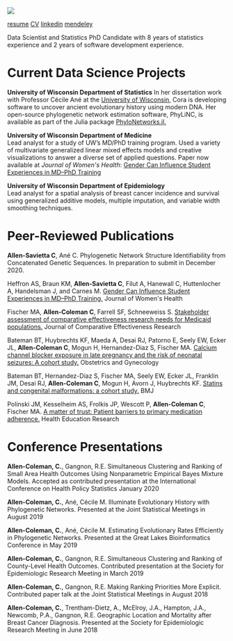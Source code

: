 <img src="https://coraallensavietta.github.io/pic.jpg">

<a href="https://coraallensavietta.github.io/coraallensavietta_resume.pdf" target="_blank">resume</a>
<a href="https://coraallensavietta.github.io/coraallensavietta_cv.pdf" target="_blank">CV</a>
<a href="https://www.linkedin.com/in/cora-allen-savietta/" target="_blank">linkedin</a>
<a href="https://www.mendeley.com/profiles/cora--allen-savietta/" target="_blank">mendeley</a>

Data Scientist and Statistics PhD Candidate with 8 years of statistics experience and 2 years of software development experience.
# Current Data Science Projects  
**University of Wisconsin Department of Statistics**
In her dissertation work with Professor Cécile Ané at the <a href="https://stat.wisc.edu/staff/allen-savietta-cora" target="_blank">University of Wisconsin</a>, Cora is developing software to uncover ancient evolutionary history using modern DNA. Her open-source phylogenetic network estimation software, PhyLiNC, is available as part of the Julia package <a href="https://github.com/crsl4/PhyloNetworks.jl" target="_blank">PhyloNetworks.jl.</a>

**University of Wisconsin Department of Medicine**  
Lead analyst for a study of UW’s MD/PhD training program. Used a variety of multivariate generalized linear mixed effects models and creative visualizations to answer a diverse set of applied questions. Paper now available at *Journal of Women's Health*: <a href="https://www.liebertpub.com/doi/abs/10.1089/jwh.2019.8094" target="_blank">Gender Can Influence Student Experiences in MD–PhD Training</a>

**University of Wisconsin Department of Epidemiology**  
Lead analyst for a spatial analysis of breast cancer incidence and survival using generalized additive models, multiple imputation, and variable width smoothing techniques.

# Peer-Reviewed Publications  
**Allen-Savietta C**, Ané C. Phylogenetic Network Structure Identifiability from
Concatenated Genetic Sequences. In preparation to submit in December 2020.  

Heffron AS, Braun KM, **Allen-Savietta C**, Filut A, Hanewall C, Huttenlocher A, Handelsman J, and Carnes M. <a href="https://www.liebertpub.com/doi/abs/10.1089/jwh.2019.8094" target="_blank">Gender Can Influence Student Experiences in MD–PhD Training.</a> Journal of Women's Health  

Fischer MA, **Allen-Coleman C**, Farrell SF, Schneeweiss S. <a href="https://pubmed.ncbi.nlm.nih.gov/26388438/" target="_blank">Stakeholder assessment of comparative effectiveness research needs for Medicaid
populations.</a> Journal of Comparative Effectiveness Research  

Bateman BT, Huybrechts KF, Maeda A, Desai RJ, Patorno E, Seely EW, Ecker JL, **Allen-Coleman C**, Mogun H, Hernandez-Diaz S, Fischer MA. <a href="https://pubmed.ncbi.nlm.nih.gov/26241414/" target="_blank">Calcium channel blocker exposure in late pregnancy and the risk of neonatal seizures: A cohort
study.</a> Obstetrics and Gynecology  

Bateman BT, Hernandez-Diaz S, Fischer MA, Seely EW, Ecker JL, Franklin JM, Desai RJ, **Allen-Coleman C**, Mogun H, Avorn J, Huybrechts KF. <a href="https://www.bmj.com/content/350/bmj.h1035" target="_blank">Statins and congenital malformations: a cohort study.</a> BMJ  

Polinski JM, Kesselheim AS, Frolkis JP, Wescott P, **Allen-Coleman C**, Fischer MA. <a href="https://pubmed.ncbi.nlm.nih.gov/24838119/" target="_blank">A matter of trust: Patient barriers to primary medication adherence.</a> Health Education Research  

# Conference Presentations  
**Allen-Coleman, C.**, Gangnon, R.E. Simultaneous Clustering and Ranking of Small Area Health Outcomes Using Nonparametric Empirical Bayes Mixture Models. Accepted as contributed presentation at the International Conference on Health Policy Statistics January 2020  

**Allen-Coleman, C.**, Ané, Cécile M. Illuminate Evolutionary History with Phylogenetic Networks. Presented at the Joint Statistical Meetings in August 2019  

**Allen-Coleman, C.**, Ané, Cécile M. Estimating Evolutionary Rates Efficiently in Phylogenetic Networks. Presented at the Great Lakes Bioinformatics Conference in May 2019  

**Allen-Coleman, C.**, Gangnon, R.E. Simultaneous Clustering and Ranking of County-Level Health Outcomes. Contributed presentation at the Society for Epidemiologic Research Meeting in March 2019  

**Allen-Coleman, C.**, Gangnon, R.E. Making Ranking Priorities More Explicit. Contributed paper talk at the Joint Statistical Meetings in August 2018  

**Allen-Coleman, C.**, Trentham-Dietz, A., McElroy, J.A., Hampton, J.A., Newcomb, P.A., Gangnon, R.E. Geographic Location and Mortality after Breast Cancer Diagnosis. Presented at the Society for Epidemiologic Research Meeting in June 2018  
